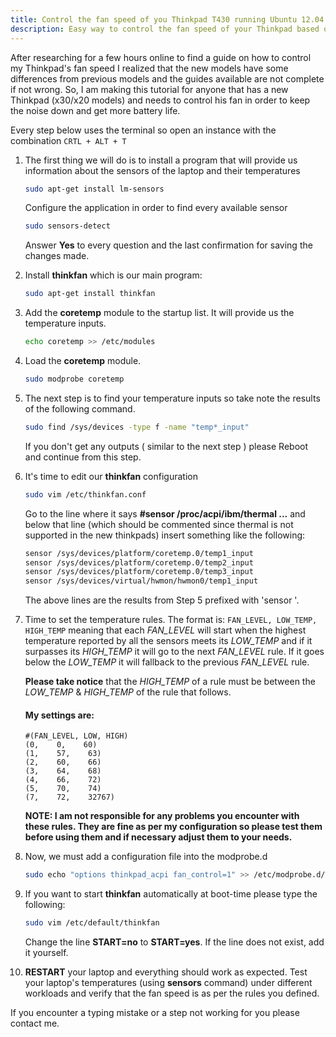 ```yaml
---
title: Control the fan speed of you Thinkpad T430 running Ubuntu 12.04 LTS
description: Easy way to control the fan speed of your Thinkpad based on the temperatures of its sensors.
---
```


After researching for a few hours online to find a guide on how to control my Thinkpad's fan speed I realized that the new models have some differences from previous models and the guides available are not complete if not wrong. So, I am making this tutorial for anyone that has a new Thinkpad (x30/x20 models) and needs to control his fan in order to keep the noise down and get more battery life.

Every step below uses the terminal so open an instance with the combination ```CRTL + ALT + T```

1. The first thing we will do is to install a program that will provide us information about the sensors of the laptop and their temperatures

    ```bash
    sudo apt-get install lm-sensors
    ```
    Configure the application in order to find every available sensor

    ```bash
    sudo sensors-detect
    ```

    Answer **Yes** to every question and the last confirmation for saving the changes made.

2. Install **thinkfan** which is our main program:

    ```bash
    sudo apt-get install thinkfan
    ```

3. Add the **coretemp** module to the startup list. It will provide us the temperature inputs.

    ```bash
    echo coretemp >> /etc/modules
    ```

4. Load the **coretemp** module.

    ```bash
    sudo modprobe coretemp
    ```

5. The next step is to find your temperature inputs so take note the results of the following command.

    ```bash
    sudo find /sys/devices -type f -name "temp*_input"
    ```

    If you don't get any outputs ( similar to the next step ) please Reboot and continue from this step.

6. It's time to edit our **thinkfan** configuration

    ```bash
    sudo vim /etc/thinkfan.conf
    ```

    Go to the line where it says **#sensor /proc/acpi/ibm/thermal ...** and below that line (which should be commented since thermal is not supported in the new thinkpads) insert something like the following:

    ```bash
    sensor /sys/devices/platform/coretemp.0/temp1_input
    sensor /sys/devices/platform/coretemp.0/temp2_input
    sensor /sys/devices/platform/coretemp.0/temp3_input
    sensor /sys/devices/virtual/hwmon/hwmon0/temp1_input
    ```
    The above lines are the results from Step 5 prefixed with 'sensor '.

7. Time to set the temperature rules. The format is: ```FAN_LEVEL, LOW_TEMP, HIGH_TEMP``` meaning that each *FAN_LEVEL* will start when the highest temperature reported by all the sensors meets its *LOW_TEMP* and if it surpasses its *HIGH_TEMP* it will go to the next *FAN_LEVEL* rule. If it goes below the *LOW_TEMP* it will fallback to the previous *FAN_LEVEL* rule.

    **Please take notice** that the *HIGH_TEMP* of a rule must be between the *LOW_TEMP* & *HIGH_TEMP* of the rule that follows.

    #### My settings are:

    ```
    #(FAN_LEVEL, LOW, HIGH)
    (0,    0,    60)
    (1,    57,    63)
    (2,    60,    66)
    (3,    64,    68)
    (4,    66,    72)
    (5,    70,    74)
    (7,    72,    32767)
    ```
    **NOTE: I am not responsible for any problems you encounter with these rules. They are fine as per my configuration so please test them before using them and if necessary adjust them to your needs.**

8. Now, we must add a configuration file into the modprobe.d

    ```bash
    sudo echo "options thinkpad_acpi fan_control=1" >> /etc/modprobe.d/thinkpad.conf
    ```

9. If you want to start **thinkfan** automatically at boot-time please type the following:

    ```bash
    sudo vim /etc/default/thinkfan
    ```

    Change the line **START=no** to **START=yes**. If the line does not exist, add it yourself.

10. **RESTART** your laptop and everything should work as expected. Test your laptop's temperatures (using **sensors** command) under different workloads and verify that the fan speed is as per the rules you defined.

If you encounter a typing mistake or a step not working for you please contact me.

